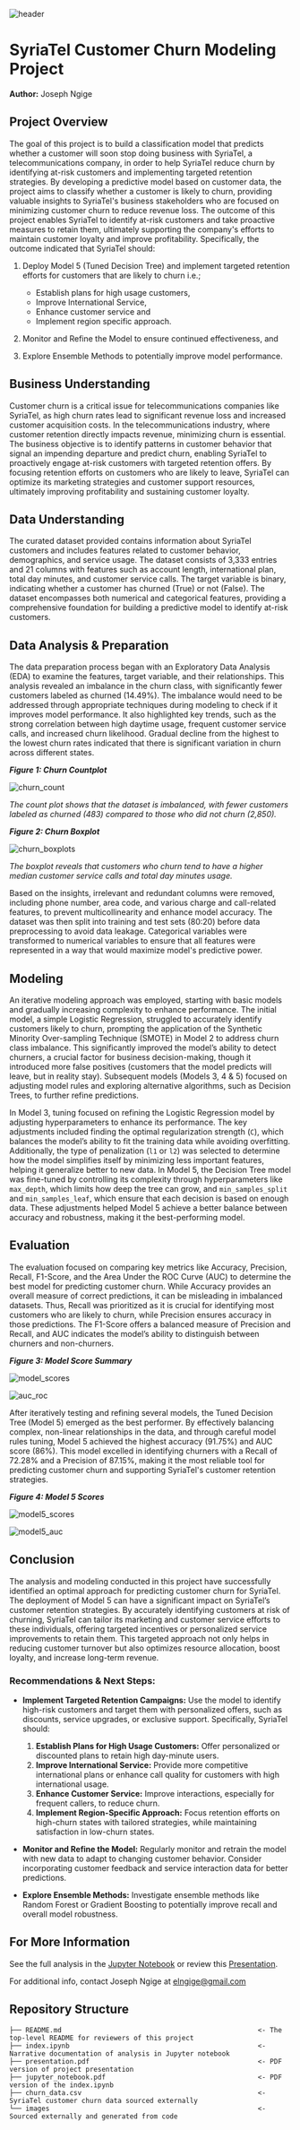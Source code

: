 ![header](images/telecom_churn.png)

# SyriaTel Customer Churn Modeling Project

**Author:** Joseph Ngige

## Project Overview

The goal of this project is to build a classification model that predicts whether a customer will soon stop doing business with SyriaTel, a telecommunications company, in order to help SyriaTel reduce churn by identifying at-risk customers and implementing targeted retention strategies. By developing a predictive model based on customer data, the project aims to classify whether a customer is likely to churn, providing valuable insights to SyriaTel's business stakeholders who are focused on minimizing customer churn to reduce revenue loss. The outcome of this project enables SyriaTel to identify at-risk customers and take proactive measures to retain them, ultimately supporting the company's efforts to maintain customer loyalty and improve profitability. Specifically, the outcome indicated that SyriaTel should:

1. Deploy Model 5 (Tuned Decision Tree) and implement targeted retention efforts for customers that are likely to churn i.e.;

    * Establish plans for high usage customers,
    * Improve International Service,
    * Enhance customer service and
    * Implement region specific approach.

2. Monitor and Refine the Model to ensure continued effectiveness, and
3. Explore Ensemble Methods to potentially improve model performance.

## Business Understanding

Customer churn is a critical issue for telecommunications companies like SyriaTel, as high churn rates lead to significant revenue loss and increased customer acquisition costs. In the telecommunications industry, where customer retention directly impacts revenue, minimizing churn is essential. The business objective is to identify patterns in customer behavior that signal an impending departure and predict churn, enabling SyriaTel to proactively engage at-risk customers with targeted retention offers. By focusing retention efforts on customers who are likely to leave, SyriaTel can optimize its marketing strategies and customer support resources, ultimately improving profitability and sustaining customer loyalty.

## Data Understanding

The curated dataset provided contains information about SyriaTel customers and includes features related to customer behavior, demographics, and service usage. The dataset consists of 3,333 entries and 21 columns with features such as account length, international plan, total day minutes, and customer service calls. The target variable is binary, indicating whether a customer has churned (True) or not (False). The dataset encompasses both numerical and categorical features, providing a comprehensive foundation for building a predictive model to identify at-risk customers.

## Data Analysis & Preparation

The data preparation process began with an Exploratory Data Analysis (EDA) to examine the features, target variable, and their relationships. This analysis revealed an imbalance in the churn class, with significantly fewer customers labeled as churned (14.49%). The imbalance would need to be addressed through appropriate techniques during modeling to check if it improves model performance. It also highlighted key trends, such as the strong correlation between high daytime usage, frequent customer service calls, and increased churn likelihood. Gradual decline from the highest to the lowest churn rates indicated that there is significant variation in churn across different states.

***Figure 1: Churn Countplot***

![churn_count](images/churn_distribution.png)

*The count plot shows that the dataset is imbalanced, with fewer customers labeled as churned (483) compared to those who did not churn (2,850).*

***Figure 2: Churn Boxplot***

![churn_boxplots](images/churn_boxplots.png)

*The boxplot reveals that customers who churn tend to have a higher median customer service calls and total day minutes usage.*

Based on the insights, irrelevant and redundant columns were removed, including phone number, area code, and various charge and call-related features, to prevent multicollinearity and enhance model accuracy. The dataset was then split into training and test sets (80:20) before data preprocessing to avoid data leakage. Categorical variables were transformed to numerical variables to ensure that all features were represented in a way that would maximize model's predictive power.

## Modeling

An iterative modeling approach was employed, starting with basic models and gradually increasing complexity to enhance performance. The initial model, a simple Logistic Regression, struggled to accurately identify customers likely to churn, prompting the application of the Synthetic Minority Over-sampling Technique (SMOTE) in Model 2 to address churn class imbalance. This significantly improved the model’s ability to detect churners, a crucial factor for business decision-making, though it introduced more false positives (customers that the model predicts will leave, but in reality stay). Subsequent models (Models 3, 4 & 5) focused on adjusting model rules and exploring alternative algorithms, such as Decision Trees, to further refine predictions.

In Model 3, tuning focused on refining the Logistic Regression model by adjusting hyperparameters to enhance its performance. The key adjustments included finding the optimal regularization strength (`C`), which balances the model’s ability to fit the training data while avoiding overfitting. Additionally, the type of penalization (`l1` or `l2`) was selected to determine how the model simplifies itself by minimizing less important features, helping it generalize better to new data. In Model 5, the Decision Tree model was fine-tuned by controlling its complexity through hyperparameters like `max_depth`, which limits how deep the tree can grow, and `min_samples_split` and `min_samples_leaf`, which ensure that each decision is based on enough data. These adjustments helped Model 5 achieve a better balance between accuracy and robustness, making it the best-performing model.

## Evaluation

The evaluation focused on comparing key metrics like Accuracy, Precision, Recall, F1-Score, and the Area Under the ROC Curve (AUC) to determine the best model for predicting customer churn. While Accuracy provides an overall measure of correct predictions, it can be misleading in imbalanced datasets. Thus, Recall was prioritized as it is crucial for identifying most customers who are likely to churn, while Precision ensures accuracy in those predictions. The F1-Score offers a balanced measure of Precision and Recall, and AUC indicates the model’s ability to distinguish between churners and non-churners.

***Figure 3: Model Score Summary***

![model_scores](images/model_scores.png)

![auc_roc](images/auc_roc.png)

After iteratively testing and refining several models, the Tuned Decision Tree (Model 5) emerged as the best performer. By effectively balancing complex, non-linear relationships in the data, and through careful model rules tuning, Model 5 achieved the highest accuracy (91.75%) and AUC score (86%). This model excelled in identifying churners with a Recall of 72.28% and a Precision of 87.15%, making it the most reliable tool for predicting customer churn and supporting SyriaTel's customer retention strategies.

***Figure 4: Model 5 Scores***

![model5_scores](images/model5_scores.png)

![model5_auc](images/model5_auc.png)

## Conclusion

The analysis and modeling conducted in this project have successfully identified an optimal approach for predicting customer churn for SyriaTel. The deployment of Model 5 can have a significant impact on SyriaTel’s customer retention strategies. By accurately identifying customers at risk of churning, SyriaTel can tailor its marketing and customer service efforts to these individuals, offering targeted incentives or personalized service improvements to retain them. This targeted approach not only helps in reducing customer turnover but also optimizes resource allocation, boost loyalty, and increase long-term revenue.

### Recommendations & Next Steps:

* **Implement Targeted Retention Campaigns:** Use the model to identify high-risk customers and target them with personalized offers, such as discounts, service upgrades, or exclusive support. Specifically, SyriaTel should:
    1. **Establish Plans for High Usage Customers:** Offer personalized or discounted plans to retain high day-minute users.
    2. **Improve International Service:** Provide more competitive international plans or enhance call quality for customers with high international usage.
    3. **Enhance Customer Service:** Improve interactions, especially for frequent callers, to reduce churn.
    4. **Implement Region-Specific Approach:** Focus retention efforts on high-churn states with tailored strategies, while maintaining satisfaction in low-churn states.

* **Monitor and Refine the Model:** Regularly monitor and retrain the model with new data to adapt to changing customer behavior. Consider incorporating customer feedback and service interaction data for better predictions.

* **Explore Ensemble Methods:** Investigate ensemble methods like Random Forest or Gradient Boosting to potentially improve recall and overall model robustness.


## For More Information

See the full analysis in the [Jupyter Notebook](./index.ipynb) or review this [Presentation](./presentation.pdf).

For additional info, contact Joseph Ngige at [elngige@gmail.com](mailto:elngige@gmail.com)

## Repository Structure

```
├── README.md                                                 <- The top-level README for reviewers of this project
├── index.ipynb                                               <- Narrative documentation of analysis in Jupyter notebook
├── presentation.pdf                                          <- PDF version of project presentation
├── jupyter_notebook.pdf                                      <- PDF version of the index.ipynb
├── churn_data.csv                                            <- SyriaTel customer churn data sourced externally
└── images                                                    <- Sourced externally and generated from code
```